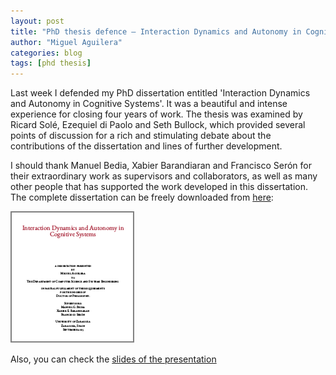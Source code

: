 ```yaml
---
layout: post
title: "PhD thesis defence – Interaction Dynamics and Autonomy in Cognitive Systems"
author: "Miguel Aguilera"
categories: blog
tags: [phd thesis]
---
```


Last week I defended my PhD dissertation entitled 'Interaction Dynamics and Autonomy in Cognitive Systems'. It was a beautiful and intense experience for closing four years of work. The thesis was examined by Ricard Solé, Ezequiel di Paolo and Seth Bullock, which provided several points of discussion for a rich and stimulating debate about the contributions of the dissertation and lines of further development. 

I should thank Manuel Bedia, Xabier Barandiaran and Francisco Serón for their extraordinary work as supervisors and collaborators, as well as many other people that has supported the work developed in this dissertation. The complete dissertation can be freely downloaded from [here](http://phdthesis.maguilera.net/): 

[![icon](/assets/img/phd-thesis-icon.png)](http://phdthesis.maguilera.net/)

Also, you can check the [slides of the presentation](https://maguilera0.files.wordpress.com/2015/12/presentation-phd-thesis.pdf "presentation-phd-thesis")
